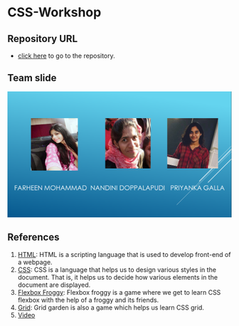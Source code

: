 # CSS-Workshop

## Repository URL
- [click here](https://github.com/GallaPriyanka/CSS-Workshopp "link to the workshop repository")  to go to the repository.

## Team slide

![image](teamslide.jpg "team slide")

## References

1. [HTML](https://www.w3schools.com/html/ "Link to HTML tutorial"): HTML is a scripting language that is used to develop front-end of a webpage.
1. [CSS](https://www.w3schools.com/css/ "Link to CSS tutorial"): CSS is a language that helps us to design various styles in the document. That is, it helps us to decide how various elements in the document are displayed.
1. [Flexbox Froggy](https://flexboxfroggy.com/ "Link to flexbox froggy"): Flexbox froggy is a game where we get to learn CSS flexbox with the help of a froggy and its friends.
1. [Grid](https://cssgridgarden.com/ "Link to grid garden"): Grid garden is also a game which helps us learn CSS grid. 
1. [Video](https://youtu.be/jV8B24rSN5o "Link to grid layout tutorial video")
